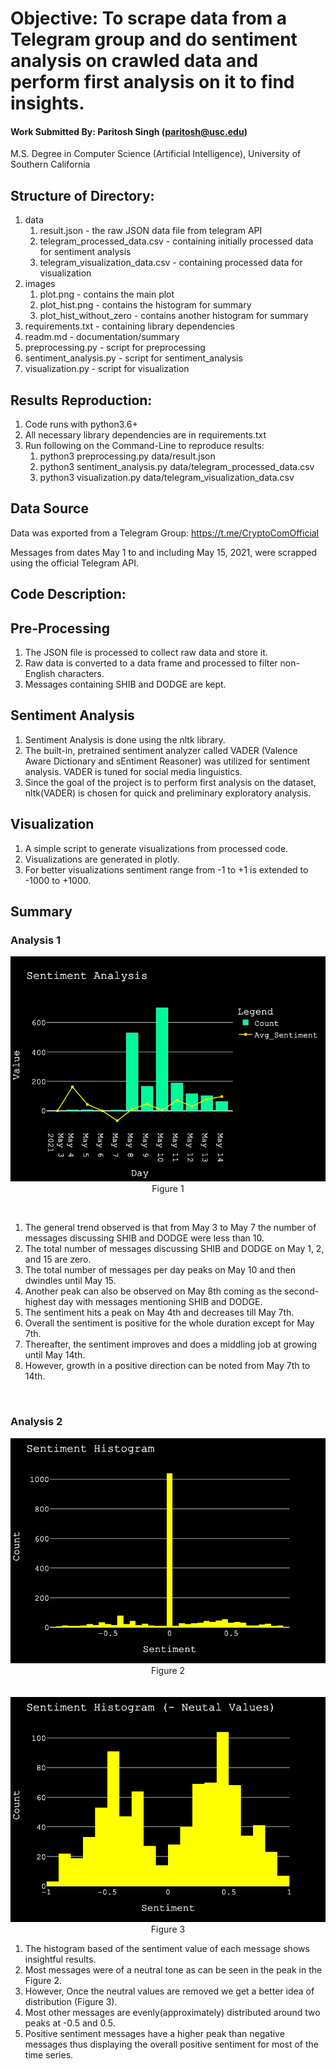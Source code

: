 # Objective: To scrape data from a Telegram group and do sentiment analysis on crawled data and perform first analysis on it to find insights.

#### Work Submitted By: Paritosh Singh (paritosh@usc.edu) 
M.S. Degree in Computer Science (Artificial Intelligence), University of Southern California

## Structure of Directory:

1. data
    1. result.json - the raw JSON data file from telegram API
    2. telegram_processed_data.csv - containing initially processed data for sentiment analysis
    3.  telegram_visualization_data.csv - containing processed data for visualization
2. images
    1. plot.png - contains the main plot
    2. plot_hist.png - contains the histogram for summary
    3. plot_hist_without_zero - contains another histogram for summary
3. requirements.txt - containing library dependencies
4. readm.md - documentation/summary
5. preprocessing.py - script for preprocessing
6. sentiment_analysis.py - script for sentiment_analysis
7. visualization.py - script for visualization


## Results Reproduction:

1. Code runs with python3.6+
2. All necessary library dependencies are in requirements.txt
3. Run following on the Command-Line to reproduce results:
    1. python3 preprocessing.py data/result.json
    2. python3 sentiment_analysis.py data/telegram_processed_data.csv
    3. python3 visualization.py data/telegram_visualization_data.csv


## Data Source 

Data was exported from a Telegram Group: https://t.me/CryptoComOfficial

Messages from dates May 1 to and including May 15, 2021, were scrapped using the official Telegram API.

## Code Description:

## Pre-Processing
1. The JSON file is processed to collect raw data and store it.
2. Raw data is converted to a data frame and processed to filter non-English characters.
3. Messages containing SHIB and DODGE are kept.

## Sentiment Analysis
1. Sentiment Analysis is done using the nltk library.
2. The built-in, pretrained sentiment analyzer called VADER (Valence Aware Dictionary and sEntiment Reasoner) was utilized for sentiment analysis. VADER is tuned for social media linguistics.
3. Since the goal of the project is to perform first analysis on the dataset, nltk(VADER) is chosen for quick and preliminary exploratory analysis.
    
## Visualization
1. A simple script to generate visualizations from processed code. 
2. Visualizations are generated in plotly.
3. For better visualizations sentiment range from -1 to +1 is extended to -1000 to +1000.
    
## Summary

### Analysis 1

  <p align="center">
    <img src="images/plot.png" />
    <br>
    Figure 1
  </p>

<br>

  1. The general trend observed is that from May 3 to May 7 the number of messages discussing SHIB and DODGE were less than 10.
  2. The total number of messages discussing SHIB and DODGE on May 1, 2, and 15 are zero.
  3. The total number of messages per day peaks on May 10 and then dwindles until May 15.
  4. Another peak can also be observed on May 8th coming as the second-highest day with messages mentioning SHIB and DODGE.
  5. The sentiment hits a peak on May 4th and decreases till May 7th.
  6. Overall the sentiment is positive for the whole duration except for May 7th.
  7. Thereafter, the sentiment improves and does a middling job at growing until May 14th. 
  8. However, growth in a positive direction can be noted from May 7th to 14th.

<br>

### Analysis 2

<p align="center">
    <img src="images/plot_hist.png" />
    <br>
    Figure 2
    <br>
    <br>
    <br>
    <img src="images/plot_hist_without_zero.png" />
    <br>
    Figure 3
  </p>


  1. The histogram based of the sentiment value of each message shows insightful results.
  2. Most messages were of a neutral tone as can be seen in the peak in the Figure 2.
  3. However, Once the neutral values are removed we get a better idea of distribution (Figure 3).
  4. Most other messages are evenly(approximately) distributed around two peaks at -0.5 and 0.5.
  5. Positive sentiment messages have a higher peak than negative messages thus displaying the overall positive sentiment for most of the time series.


